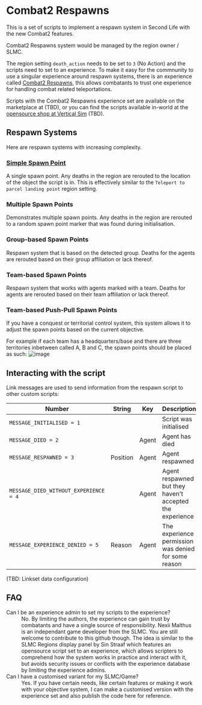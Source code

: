 # Combat2 Respawns
This is a set of scripts to implement a respawn system in Second Life with the new Combat2 features.

Combat2 Respawns system would be managed by the region owner / SLMC.

The region setting `death_action` needs to be set to `3` (No Action) and the scripts need to set to an experience. To make it easy for the commnunity to use a singular experience around respawn systems, there is an experience called [Combat2 Respawns](secondlife:///app/experience/b14afc84-6261-11ef-92f8-0242ac110003/profile), this allows combatants to trust one experience for handling combat related teleportations.

Scripts with the Combat2 Respawns experience set are available on the marketplace at (TBD), or you can find the scripts available in-world at the [opensource shop at Vertical Sim](http://maps.secondlife.com/secondlife/Vertical%20Sim/244/19/3002) (TBD).


## Respawn Systems
Here are respawn systems with increasing complexity.

### [Simple Spawn Point](Simple%20Spawn%20Point.lsl)
A single spawn point. Any deaths in the region are rerouted to the location of the object the script is in.
This is effectively similar to the `Teleport to parcel landing point` region setting.

### Multiple Spawn Points
Demonstrates multiple spawn points. Any deaths in the region are rerouted to a random spawn point marker that was found during initialisation.

### Group-based Spawn Points
Respawn system that is based on the detected group. Deaths for the agents are rerouted based on their group affiliation or lack thereof.

### Team-based Spawn Points
Respawn system that works with agents marked with a team. Deaths for agents are rerouted based on their team affiliation or lack thereof.

### Team-based Push-Pull Spawn Points
If you have a conquest or territorial control system, this system allows it to adjust the spawn points based on the current objective.

For example if each team has a headquarters/base and there are three territories inbetween called A, B and C, the spawn points should be placed as such:
![image](https://github.com/user-attachments/assets/437bbbd3-f16c-4ca7-b33f-c10b290ec73c)



## Interacting with the script

Link messages are used to send information from the respawn script to other custom scripts:

| Number                                    | String      | Key         | Description                                                  |
| ----------------------------------------- | ----------- | ----------- | ------------------------------------------------------------ |
| `MESSAGE_INITIALISED = 1`                 |             |             | Script was initialised                                       |
| `MESSAGE_DIED = 2`                        |             | Agent       | Agent has died                                               |
| `MESSAGE_RESPAWNED = 3`                   | Position    | Agent       | Agent respawned                                              |
| `MESSAGE_DIED_WITHOUT_EXPERIENCE = 4`     |             | Agent       | Agent respawned but they haven't accepted the experience     |
| `MESSAGE_EXPERIENCE_DENIED = 5`           | Reason      | Agent       | The experience permission was denied for some reason         |


(TBD: Linkset data configuration)


## FAQ
<dl>
  <dt>Can I be an experience admin to set my scripts to the experience?</dt>
  <dd>No. By limiting the authors, the experience can gain trust by combatants and have a single source of responsibility. Nexii Malthus is an independant game developer from the SLMC. You are still welcome to contribute to this github though. The idea is similar to the SLMC Regions display panel by Sin Straaf which features an opensource script set to an experience, which allows scripters to comprehend how the system works in practice and interact with it, but avoids security issues or conflicts with the experience database by limiting the experience admins.</dd>
  
  <dt>Can I have a customised variant for my SLMC/Game?</dt>
  <dd>Yes. If you have certain needs, like certain features or making it work with your objective system, I can make a customised version with the experience set and also publish the code here for reference.</dd>
</dl>





